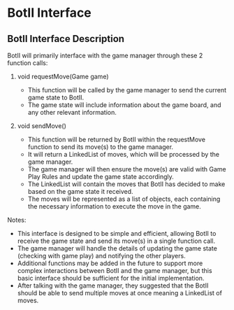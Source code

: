 # BotII Interface

## BotII Interface Description

BotII will primarily interface with the game manager through these 2 function calls:

1. void requestMove(Game game)
    - This function will be called by the game manager to send the current game state to BotII.
    - The game state will include information about the game board, and any other relevant information.

2. void sendMove()
    - This function will be returned by BotII within the requestMove function to send its move(s) to the game manager.
    - It will return a LinkedList of moves, which will be processed by the game manager.
    - The game manager will then ensure the move(s) are valid with Game Play Rules and update the game state accordingly.
    - The LinkedList will contain the moves that BotII has decided to make based on the game state it received.
    - The moves will be represented as a list of objects, each containing the necessary information to execute the move in the game.

Notes: 
- This interface is designed to be simple and efficient, allowing BotII to receive the game state and send its move(s) in a single function call. 
- The game manager will handle the details of updating the game state (checking with game play) and notifying the other players.
- Additional functions may be added in the future to support more complex interactions between BotII and the game manager, but this basic interface should be sufficient for the initial implementation.
- After talking with the game manager, they suggested that the BotII should be able to send multiple moves at once meaning a LinkedList of moves.